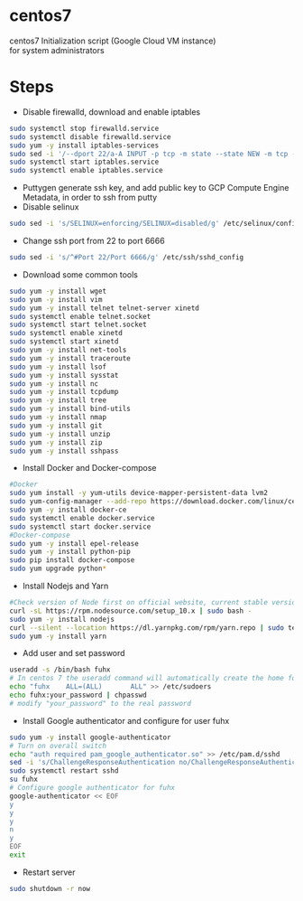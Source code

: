 # centos7
centos7 Initialization script (Google Cloud VM instance)<br>
for system administrators

# Steps
* Disable firewalld, download and enable iptables
```bash
sudo systemctl stop firewalld.service
sudo systemctl disable firewalld.service 
sudo yum -y install iptables-services
sudo sed -i '/--dport 22/a-A INPUT -p tcp -m state --state NEW -m tcp --dport 6666 -j ACCEPT' /etc/sysconfig/iptables
sudo systemctl start iptables.service
sudo systemctl enable iptables.service
```
* Puttygen generate ssh key, and add public key to GCP Compute Engine Metadata, in order to ssh from putty
* Disable selinux
```bash
sudo sed -i 's/SELINUX=enforcing/SELINUX=disabled/g' /etc/selinux/config
```
* Change ssh port from 22 to port 6666
```bash
sudo sed -i 's/^#Port 22/Port 6666/g' /etc/ssh/sshd_config
```
* Download some common tools
```bash
sudo yum -y install wget
sudo yum -y install vim
sudo yum -y install telnet telnet-server xinetd
sudo systemctl enable telnet.socket
sudo systemctl start telnet.socket
sudo systemctl enable xinetd
sudo systemctl start xinetd
sudo yum -y install net-tools
sudo yum -y install traceroute
sudo yum -y install lsof
sudo yum -y install sysstat
sudo yum -y install nc 
sudo yum -y install tcpdump
sudo yum -y install tree
sudo yum -y install bind-utils
sudo yum -y install nmap
sudo yum -y install git
sudo yum -y install unzip
sudo yum -y install zip
sudo yum -y install sshpass
```
* Install Docker and Docker-compose
```bash
#Docker
sudo yum install -y yum-utils device-mapper-persistent-data lvm2
sudo yum-config-manager --add-repo https://download.docker.com/linux/centos/docker-ce.repo
sudo yum -y install docker-ce
sudo systemctl enable docker.service
sudo systemctl start docker.service
#Docker-compose
sudo yum -y install epel-release
sudo yum -y install python-pip
sudo pip install docker-compose
sudo yum upgrade python*
```
* Install Nodejs and Yarn
```bash
#Check version of Node first on official website, current stable version is 10.x. Change below number accordingly in future
curl -sL https://rpm.nodesource.com/setup_10.x | sudo bash -
sudo yum -y install nodejs
curl --silent --location https://dl.yarnpkg.com/rpm/yarn.repo | sudo tee /etc/yum.repos.d/yarn.repo
sudo yum -y install yarn
```

* Add user and set password
```bash
useradd -s /bin/bash fuhx
# In centos 7 the useradd command will automatically create the home folder, but in ubuntu 18.04 it will not
echo "fuhx    ALL=(ALL)       ALL" >> /etc/sudoers
echo fuhx:your_password | chpasswd
# modify "your_password" to the real password
```

* Install Google authenticator and configure for user fuhx
```bash
sudo yum -y install google-authenticator
# Turn on overall switch
echo "auth required pam_google_authenticator.so" >> /etc/pam.d/sshd
sed -i 's/ChallengeResponseAuthentication no/ChallengeResponseAuthentication yes/g' /etc/ssh/sshd_config
sudo systemctl restart sshd
su fuhx
# Configure google authenticator for fuhx
google-authenticator << EOF
y
y
y
n
y
EOF
exit
```

* Restart server
```bash
sudo shutdown -r now
```

